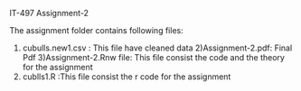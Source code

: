 IT-497 
Assignment-2

The assignment folder contains following files:

1) cubulls.new1.csv : This file have cleaned data 
2)Assignment-2.pdf: Final Pdf
3)Assignment-2.Rnw file: This file consist the code and the theory for the assignment
4) cublls1.R :This file consist the r code for the assignment
